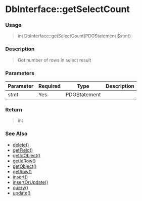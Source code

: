 
# DbInterface::getSelectCount 

### Usage

> int DbInterface::getSelectCount(PDOStatement $stmt)

### Description

> Get number of rows in select result

### Parameters

Parameter | Required | Type | Description
------------- |------------- |------------- |------------- 
stmt | Yes | PDOStatement |

### Return
> int 
### See Also

* [delete()](delete.md)
* [getField()](getfield.md)
* [getIdObject()](getidobject.md)
* [getIdRow()](getidrow.md)
* [getObject()](getobject.md)
* [getRow()](getrow.md)
* [insert()](insert.md)
* [insertOrUpdate()](insertorupdate.md)
* [query()](query.md)
* [update()](update.md)


